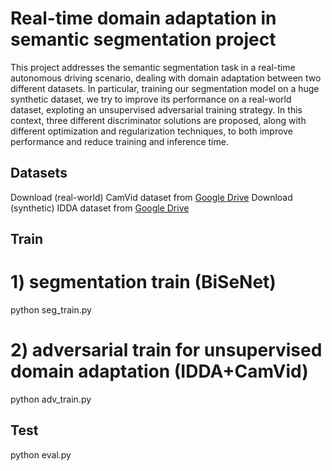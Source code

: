 # Real-time domain adaptation in semantic segmentation project
This project addresses the semantic segmentation task in a real-time autonomous driving scenario, dealing with domain adaptation between two different datasets. In particular, training our segmentation model on a huge synthetic dataset, we try to improve its performance on a real-world dataset, exploting an unsupervised adversarial training strategy. In this context, three different discriminator solutions are proposed, along with different optimization and regularization techniques, to both improve performance and reduce training and inference time.  

## Datasets
Download (real-world) CamVid dataset from [Google Drive](https://drive.google.com/file/d/1CKtkLRVU4tGbqLSyFEtJMoZV2ZZ2KDeA/view?usp=sharing) 
Download (synthetic) IDDA dataset from [Google Drive](https://drive.google.com/file/d/1GiUjXp1YBvnJjAf1un07hdHFUrchARa0/view)
  
## Train
# 1) segmentation train (BiSeNet)
python seg_train.py
# 2) adversarial train for unsupervised domain adaptation (IDDA+CamVid)
python adv_train.py

## Test
python eval.py